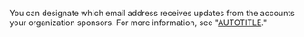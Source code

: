 You can designate which email address receives updates from the accounts your organization sponsors. For more information, see "[AUTOTITLE](/organizations/managing-organization-settings/managing-updates-from-accounts-your-organization-sponsors)."
